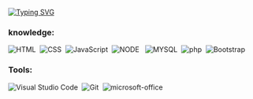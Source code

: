  

[![Typing SVG](https://readme-typing-svg.herokuapp.com/?color=F9A527&size=28&width=1000&lines=Hi!+My+name+is+Vitória+Marques;Brazilian+in+love+with+technology;+I'm+studying+science+in+information+systems;Make+yourself+at+home!+😊)](https://git.io/typing-svg)




### knowledge:

![HTML](https://img.shields.io/badge/HTML5-E34F26?style=for-the-badge&logo=html5&logoColor=white)&nbsp; 
![CSS](https://img.shields.io/badge/CSS3-1572B6?style=for-the-badge&logo=css3&logoColor=white)&nbsp;
![JavaScript](https://img.shields.io/badge/JavaScript-FCCD32?style=for-the-badge&logo=javascript&logoColor=black)&nbsp;
![NODE](https://img.shields.io/badge/Node.js-43853D?style=for-the-badge&logo=node.js&logoColor=white) &nbsp;
![MYSQL](https://img.shields.io/badge/MySQL-005C84?style=for-the-badge&logo=mysql&logoColor=white)&nbsp;
![php](https://img.shields.io/badge/PHP-777BB4?style=for-the-badge&logo=php&logoColor=white)&nbsp;
![Bootstrap](https://img.shields.io/badge/Bootstrap-563D7C?style=for-the-badge&logo=bootstrap&logoColor=white)&nbsp;

### Tools:
![Visual Studio Code](https://img.shields.io/badge/-Visual%20Studio%20Code-00000F?style=for-the-badge&logo=visual-studio-code&logoColor=007ACC&labelColor=00000F)&nbsp;
![Git](https://img.shields.io/badge/-Git-00000F?style=for-the-badge&logo=git&labelColor=00000F)&nbsp;
![microsoft-office](https://img.shields.io/badge/-microsoft_office-00000F?style=for-the-badge&logo=microsoft-office&labelColor=00000F)&nbsp;


 
